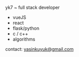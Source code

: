 yk7 ~ full stack developer

 * vueJS
 * react
 * flask/python
 * c / c++
 * algorithms

contact: yasinkuyuk@gmail.com

<!---
yasinkuyuk/yasinkuyuk is a ✨ special ✨ repository because its `README.md` (this file) appears on your GitHub profile.
You can click the Preview link to take a look at your changes.
--->
